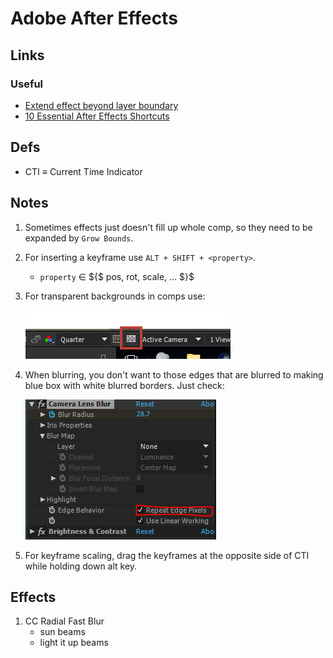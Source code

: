 # Adobe After Effects

## Links

### Useful

  - [Extend effect beyond layer boundary](https://forums.creativecow.net/thread/2/1094938)
  - [10 Essential After Effects Shortcuts](https://www.premiumbeat.com/blog/10-essential-after-effects-shortcuts/)

## Defs

- CTI $\equiv$ Current Time Indicator

## Notes

1. Sometimes effects just doesn't fill up whole comp, so they need to be expanded by `Grow Bounds`.

2. For inserting a keyframe use `ALT + SHIFT + <property>`.
   - `property` $\in$ ${$ pos, rot, scale, ... $}$

3. For transparent backgrounds in comps use:

    ![adobe-3](adobe-3.png)

4. When blurring, you don't want to those edges
that are blurred to making blue box with
white blurred borders. Just check:

    ![adobe-4](adobe-4.png)

5. For keyframe scaling, drag the keyframes at the opposite side of CTI while holding down alt key.

## Effects

1. CC Radial Fast Blur
   - sun beams
   - light it up beams
